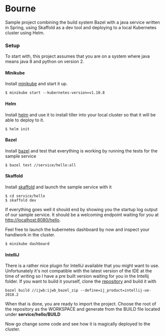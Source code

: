 # Bourne
Sample project combining the build system Bazel with a java service written in Spring, using Skaffold as a dev tool and deploying to a local Kubernetes cluster using Helm.

### Setup
To start with, this project assumes that you are on a system where java means java 8 and python on version 2.

#### Minikube
Install [minikube](https://github.com/kubernetes/minikube) and start it up.
```
$ minikube start --kubernetes-version=v1.10.8
```

#### Helm
Install [helm](https://github.com/helm/helm) and use it to install tiller into your local cluster so that it will be able to deploy to it.
```
$ helm init
```

#### Bazel
Install [bazel](https://docs.bazel.build/versions/master/install.html) and test that everything is working by running the tests for the sample service
```
$ bazel test //service/hello:all
```

#### Skaffold
Install [skaffold](https://github.com/GoogleContainerTools/skaffold) and launch the sample service with it
```
$ cd service/hello
$ skaffold dev
```
If everything goes well it should end by showing you the startup log output of our sample service.
It should be a welcoming endpoint waiting for you at [http://localhost:8080/hello]().

Feel free to launch the kubernetes dashboard by now and inspect your handiwork in the cluster.
```
$ minikube dashboard
```
#### IntelliJ
There is a rather nice plugin for IntelliJ available that you might want to use. Unfortunately it's not compatible with the latest version of the IDE at the time of writing so I have a pre built version waiting for you in the Intellij folder.
If you want to build it yourself, clone the [repository](https://github.com/bazelbuild/intellij) and build it with
```
bazel build //ijwb:ijwb_bazel_zip --define=ij_product=intellij-ue-2018.2
```

When that is done, you are ready to import the project. Choose the root of the repository as the WORKSPACE and generate from the BUILD file located under **service/hello/BUILD**

Now go change some code and see how it is magically deployed to the cluster.
